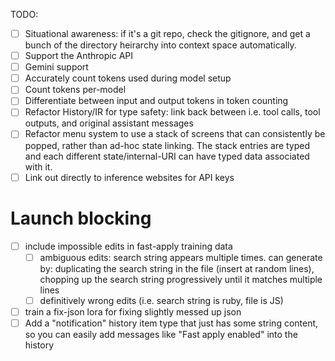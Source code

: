TODO:

- [ ] Situational awareness: if it's a git repo, check the gitignore, and get a
  bunch of the directory heirarchy into context space automatically.
- [ ] Support the Anthropic API
- [ ] Gemini support
- [ ] Accurately count tokens used during model setup
- [ ] Count tokens per-model
- [ ] Differentiate between input and output tokens in token counting
- [ ] Refactor History/IR for type safety: link back between i.e. tool calls,
  tool outputs, and original assistant messages
- [ ] Refactor menu system to use a stack of screens that can consistently be
  popped, rather than ad-hoc state linking. The stack entries are typed and
  each different state/internal-URI can have typed data associated with it.
- [ ] Link out directly to inference websites for API keys

# Launch blocking

- [ ] include impossible edits in fast-apply training data
  - [ ] ambiguous edits: search string appears multiple times. can generate by:
    duplicating the search string in the file (insert at random lines),
    chopping up the search string progressively until it matches multiple lines
  - [ ] definitively wrong edits (i.e. search string is ruby, file is JS)
- [ ] train a fix-json lora for fixing slightly messed up json
- [ ] Add a "notification" history item type that just has some string content,
  so you can easily add messages like "Fast apply enabled" into the history
